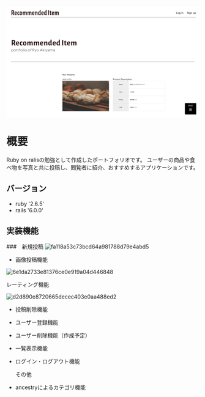 ![トップページ](/6b0fe36b05340d10e5448c745439f7aa.jpg)

# 概要
Ruby on ralisの勉強として作成したポートフォリオです。
ユーザーの商品や食べ物を写真と共に投稿し、閲覧者に紹介、おすすめするアプリケーションです。

  ## バージョン
  * ruby '2.6.5'
  * rails '6.0.0'

  ## 実装機能
  ###　新規投稿
  ![fa118a53c73bcd64a981788d79e4abd5](https://user-images.githubusercontent.com/66345393/89140170-cf125400-d57b-11ea-9b23-5f708a70a8cb.gif)


  - 画像投稿機能

  ![6e1da2733e81376ce0e919a04d446848](https://user-images.githubusercontent.com/66345393/89140032-72169e00-d57b-11ea-99e8-e244c011bb17.gif)

  レーティング機能

  ![d2d890e8720665decec403e0aa488ed2](https://user-images.githubusercontent.com/66345393/89140241-0b45b480-d57c-11ea-997b-5e2686b8666c.gif)



  * 投稿削除機能
  * ユーザー登録機能
  * ユーザー削除機能（作成予定）
  * 一覧表示機能
  * ログイン・ログアウト機能

    その他
  * ancestryによるカテゴリ機能

